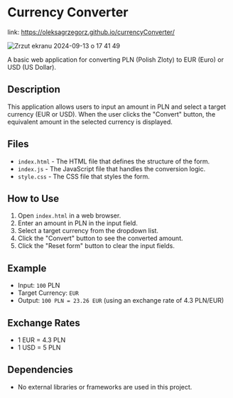 # Currency Converter

link: https://oleksagrzegorz.github.io/currencyConverter/

![Zrzut ekranu 2024-09-13 o 17 41 49](https://github.com/user-attachments/assets/fbb3b17c-d62a-4a6a-a968-3e8aeb011639)


A basic web application for converting PLN (Polish Zloty) to EUR (Euro) or USD (US Dollar).

## Description

This application allows users to input an amount in PLN and select a target currency (EUR or USD). When the user clicks the "Convert" button, the equivalent amount in the selected currency is displayed.

## Files

- `index.html` - The HTML file that defines the structure of the form.
- `index.js` - The JavaScript file that handles the conversion logic.
- `style.css` - The CSS file that styles the form.

## How to Use

1. Open `index.html` in a web browser.
2. Enter an amount in PLN in the input field.
3. Select a target currency from the dropdown list.
4. Click the "Convert" button to see the converted amount.
5. Click the "Reset form" button to clear the input fields.

## Example

- Input: `100` PLN
- Target Currency: `EUR`
- Output: `100 PLN = 23.26 EUR` (using an exchange rate of 4.3 PLN/EUR)

## Exchange Rates

- 1 EUR = 4.3 PLN
- 1 USD = 5 PLN

## Dependencies

- No external libraries or frameworks are used in this project.
